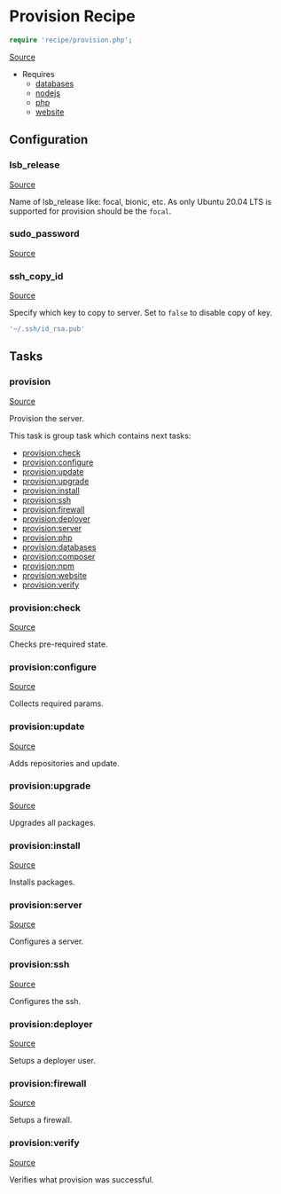 <!-- DO NOT EDIT THIS FILE! -->
<!-- Instead edit recipe/provision.php -->
<!-- Then run bin/docgen -->

# Provision Recipe

```php
require 'recipe/provision.php';
```

[Source](/recipe/provision.php)

* Requires
  * [databases](/docs/recipe/provision/databases.md)
  * [nodejs](/docs/recipe/provision/nodejs.md)
  * [php](/docs/recipe/provision/php.md)
  * [website](/docs/recipe/provision/website.md)

## Configuration
### lsb_release
[Source](https://github.com/deployphp/deployer/blob/master/recipe/provision.php#L15)

Name of lsb_release like: focal, bionic, etc.
As only Ubuntu 20.04 LTS is supported for provision should be the `focal`.



### sudo_password
[Source](https://github.com/deployphp/deployer/blob/master/recipe/provision.php#L216)





### ssh_copy_id
[Source](https://github.com/deployphp/deployer/blob/master/recipe/provision.php#L222)

Specify which key to copy to server.
Set to `false` to disable copy of key.

```php title="Default value"
'~/.ssh/id_rsa.pub'
```



## Tasks

### provision
[Source](https://github.com/deployphp/deployer/blob/master/recipe/provision.php#L20)

Provision the server.




This task is group task which contains next tasks:
* [provision:check](/docs/recipe/provision.md#provisioncheck)
* [provision:configure](/docs/recipe/provision.md#provisionconfigure)
* [provision:update](/docs/recipe/provision.md#provisionupdate)
* [provision:upgrade](/docs/recipe/provision.md#provisionupgrade)
* [provision:install](/docs/recipe/provision.md#provisioninstall)
* [provision:ssh](/docs/recipe/provision.md#provisionssh)
* [provision:firewall](/docs/recipe/provision.md#provisionfirewall)
* [provision:deployer](/docs/recipe/provision.md#provisiondeployer)
* [provision:server](/docs/recipe/provision.md#provisionserver)
* [provision:php](/docs/recipe/provision/php.md#provisionphp)
* [provision:databases](/docs/recipe/provision/databases.md#provisiondatabases)
* [provision:composer](/docs/recipe/provision/php.md#provisioncomposer)
* [provision:npm](/docs/recipe/provision/nodejs.md#provisionnpm)
* [provision:website](/docs/recipe/provision/website.md#provisionwebsite)
* [provision:verify](/docs/recipe/provision.md#provisionverify)


### provision:check
[Source](https://github.com/deployphp/deployer/blob/master/recipe/provision.php#L39)

Checks pre-required state.




### provision:configure
[Source](https://github.com/deployphp/deployer/blob/master/recipe/provision.php#L59)

Collects required params.




### provision:update
[Source](https://github.com/deployphp/deployer/blob/master/recipe/provision.php#L82)

Adds repositories and update.




### provision:upgrade
[Source](https://github.com/deployphp/deployer/blob/master/recipe/provision.php#L104)

Upgrades all packages.




### provision:install
[Source](https://github.com/deployphp/deployer/blob/master/recipe/provision.php#L111)

Installs packages.




### provision:server
[Source](https://github.com/deployphp/deployer/blob/master/recipe/provision.php#L145)

Configures a server.




### provision:ssh
[Source](https://github.com/deployphp/deployer/blob/master/recipe/provision.php#L206)

Configures the ssh.




### provision:deployer
[Source](https://github.com/deployphp/deployer/blob/master/recipe/provision.php#L225)

Setups a deployer user.




### provision:firewall
[Source](https://github.com/deployphp/deployer/blob/master/recipe/provision.php#L272)

Setups a firewall.




### provision:verify
[Source](https://github.com/deployphp/deployer/blob/master/recipe/provision.php#L280)

Verifies what provision was successful.




